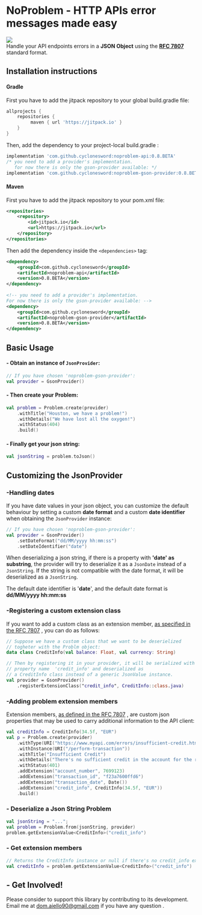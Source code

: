 # NoProblem - HTTP APIs error messages made easy
[![](https://jitpack.io/v/cyclonesword/android-view-slider.svg)](https://jitpack.io/#cyclonesword/android-view-slider) <br>
Handle your API endpoints errors in  a ****JSON**  Object** using the **[RFC 7807](https://tools.ietf.org/html/rfc7807)** standard format.



## Installation instructions

#### Gradle
First you have to add the jitpack repository to your global build.gradle file:
``` groovy
allprojects {
    repositories {
         maven { url 'https://jitpack.io' }
    }
}
```


Then, add the dependency to your project-local build.gradle :
``` groovy
implementation 'com.github.cyclonesword:noproblem-api:0.8.BETA'
/* you need to add a provider's implementation.
   for now there is only the gson-provider available: */
implementation 'com.github.cyclonesword:noproblem-gson-provider:0.8.BETA'
```
#### Maven
First you have to add the jitpack repository to your pom.xml file:
``` xml
<repositories>
    <repository>
        <id>jitpack.io</id>
        <url>https://jitpack.io</url>
    </repository>
</repositories>
```
Then add the dependency inside the `<dependencies>` tag:
``` xml
<dependency>  
	<groupId>com.github.cyclonesword</groupId>  
	<artifactId>noproblem-api</artifactId>  
	<version>0.8.BETA</version>  
</dependency>  
  
<!-- you need to add a provider's implementation. 
For now there is only the gson-provider available: -->  
<dependency>  
	<groupId>com.github.cyclonesword</groupId>  
	<artifactId>noproblem-gson-provider</artifactId>  
	<version>0.8.BETA</version>  
</dependency>
```

## Basic Usage

#### - Obtain an instance of `JsonProvider`:
``` kotlin
// If you have chosen 'noproblem-gson-provider': 
val provider = GsonProvider()  
```

#### - Then create your Problem:
``` kotlin
val problem = Problem.create(provider)  
    .withTitle("Houston, we have a problem!")  
    .withDetails("We have lost all the oxygen!")  
    .withStatus(404)  
    .build()  
```

#### - Finally get your json string:
``` kotlin
val jsonString = problem.toJson()
 ```

## Customizing the JsonProvider

### -Handling dates
If you have date values in your json object, you can customize the default behaviour by setting a custom **date format** and a custom **date identifier** when obtaining the `JsonProvider` instance:
``` kotlin
// If you have chosen 'noproblem-gson-provider': 
val provider = GsonProvider()
	.setDateFormat("dd/MM/yyyy hh:mm:ss")  
	.setDateIdentifier("date")  
```
When deserializing a json string, if there is a property with **'date' as substring**, the provider will try to deserialize it as a `JsonDate` instead of a `JsonString`. If the string is not compatible with the date format, it will be deserialized as a `JsonString`.

The default date identifier is '**date**', and the default date format is **dd/MM/yyyy hh:mm:ss** 

### -Registering a custom extension class 
If you want to add a custom class as an extension member, [as specified in the RFC 7807](https://tools.ietf.org/html/rfc7807#page-6) , you can do as follows:
``` kotlin
// Suppose we have a custom class that we want to be deserielized 
// togheter with the Problm object:
data class CreditInfo(val balance: Float, val currency: String)

// Then by registering it in your provider, it will be serialized with the 
// property name  'credit_info' and deserialized as 
// a CreditInfo class instead of a generic JsonValue instance.
val provider = GsonProvider()
	.registerExtensionClass("credit_info", CreditInfo::class.java) 
```

### -Adding problem extension members
Extension members, [as defined in the  RFC 7807](https://tools.ietf.org/html/rfc7807#page-6) , are custom json properties that may be used to carry additional information to the API client: 
``` kotlin
val creditInfo = CreditInfo(34.5f, "EUR")
val p = Problem.create(provider)  
    .withType(URI("https://www.myapi.com/errors/insufficient-credit.html"))  
    .withInstance(URI("/perform-transaction"))  
    .withTitle("Insufficient Credit")  
    .withDetails("There's no sufficient credit in the account for the requested transaction")  
    .withStatus(401)  
    .addExtension("account_number", 7699123)  
    .addExtension("transaction_id", "f23a7600ffd6")  
    .addExtension("transaction_date", Date())  
    .addExtension("credit_info", CreditInfo(34.5f, "EUR"))  
    .build()
```

### - Deserialize a Json String Problem

``` kotlin
val jsonString = "...";  
val problem = Problem.from(jsonString, provider)
problem.getExtensionValue<CreditInfo>("credit_info")
```
### - Get extension members


``` kotlin
// Returns the CreditInfo instance or null if there's no credit_info extension member
val creditInfo = problem.getExtensionValue<CreditInfo>("credit_info")
```


## - Get Involved!
Please consider to support this library by contributing to its development. 
Email me at dom.aiello90@gmail.com if you have any question .

